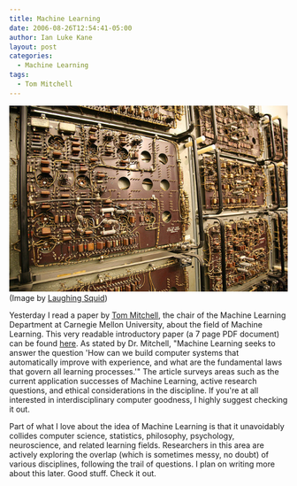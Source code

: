 ```yaml
---
title: Machine Learning
date: 2006-08-26T12:54:41-05:00
author: Ian Luke Kane
layout: post
categories:
  - Machine Learning
tags:
  - Tom Mitchell
---
```


![(Laughing Squid)](/assets/computer.jpg)  
(Image by [Laughing Squid](http://www.flickr.com/photos/laughingsquid/102688583/sizes/z/in/photostream))

Yesterday I read a paper by [Tom Mitchell](http://www.cs.cmu.edu/~tom/),
the chair of the Machine Learning Department at Carnegie Mellon
University, about the field of Machine Learning. This very readable
introductory paper (a 7 page PDF document) can be found
[here](http://www.cs.cmu.edu/~tom/pubs/MachineLearning.pdf). As stated
by Dr. Mitchell, "Machine Learning seeks to answer the question 'How can
we build computer systems that automatically improve with experience,
and what are the fundamental laws that govern all learning processes.'"
The article surveys areas such as the current application successes of
Machine Learning, active research questions, and ethical considerations
in the discipline. If you're at all interested in interdisciplinary
computer goodness, I highly suggest checking it out.

Part of what I love about the idea of Machine Learning is that it
unavoidably collides computer science, statistics, philosophy,
psychology, neuroscience, and related learning fields. Researchers in
this area are actively exploring the overlap (which is sometimes messy,
no doubt) of various disciplines, following the trail of questions. I
plan on writing more about this later. Good stuff. Check it out.